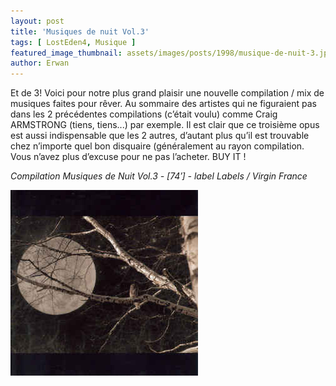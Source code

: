 ```yaml
---
layout: post
title: 'Musiques de nuit Vol.3'
tags: [ LostEden4, Musique ]
featured_image_thumbnail: assets/images/posts/1998/musique-de-nuit-3.jpg
author: Erwan
---
```


Et de 3! Voici pour notre plus grand plaisir une nouvelle compilation / mix de musiques faites pour rêver. Au sommaire des artistes qui ne figuraient pas dans les 2 précédentes compilations (c’était voulu) comme Craig ARMSTRONG (tiens, tiens...) par exemple. Il est clair que ce troisième opus est aussi indispensable que les 2 autres, d’autant plus qu’il est trouvable chez n’importe quel bon disquaire (généralement au rayon compilation. Vous n’avez plus d’excuse pour ne pas l’acheter. BUY IT !

*Compilation Musiques de Nuit Vol.3 - [74′] - label Labels / Virgin France*

![Musiques de nuit Vol.3](assets/images/posts/1998/musique-de-nuit-3.jpg) 